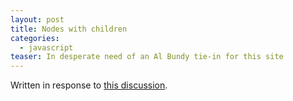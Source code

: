 ```yaml
---
layout: post
title: Nodes with children
categories:
  - javascript
teaser: In desperate need of an Al Bundy tie-in for this site
---
```


Written in response to [this discussion](http://www.reddit.com/r/javascript/comments/n5678/i_think_this_can_be_accomplished_using_prototypes/).

<script src="https://gist.github.com/1450062.js"> </script>